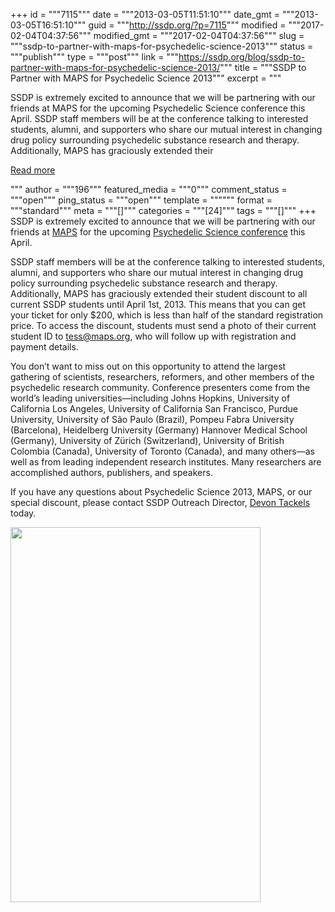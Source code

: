+++
id = """7115"""
date = """2013-03-05T11:51:10"""
date_gmt = """2013-03-05T16:51:10"""
guid = """http://ssdp.org/?p=7115"""
modified = """2017-02-04T04:37:56"""
modified_gmt = """2017-02-04T04:37:56"""
slug = """ssdp-to-partner-with-maps-for-psychedelic-science-2013"""
status = """publish"""
type = """post"""
link = """https://ssdp.org/blog/ssdp-to-partner-with-maps-for-psychedelic-science-2013/"""
title = """SSDP to Partner with MAPS for Psychedelic Science 2013"""
excerpt = """<p>SSDP is extremely excited to announce that we will be partnering with our friends at MAPS for the upcoming Psychedelic Science conference this April. SSDP staff members will be at the conference talking to interested students, alumni, and supporters who share our mutual interest in changing drug policy surrounding psychedelic substance research and therapy. Additionally, MAPS has graciously extended their</p>
<div class="h10"></div>
<p><a class="more-link2 flat" href="https://ssdp.org/blog/ssdp-to-partner-with-maps-for-psychedelic-science-2013/">Read more</a></p>
"""
author = """196"""
featured_media = """0"""
comment_status = """open"""
ping_status = """open"""
template = """"""
format = """standard"""
meta = """[]"""
categories = """[24]"""
tags = """[]"""
+++
SSDP is extremely excited to announce that we will be partnering with our friends at <a href="http://maps.org/">MAPS</a> for the upcoming <a href="http://www.maps.org/conference/">Psychedelic Science conference</a> this April.



SSDP staff members will be at the conference talking to interested students, alumni, and supporters who share our mutual interest in changing drug policy surrounding psychedelic substance research and therapy. Additionally, MAPS has graciously extended their student discount to all current SSDP students until April 1st, 2013. This means that you can get your ticket for only $200, which is less than half of the standard registration price. To access the discount, students must send a photo of their current student ID to <a href="mailto:tess@maps.org" target="_blank">tess@maps.org</a>, who will follow up with registration and payment details.



You don&#8217;t want to miss out on this opportunity to attend the largest gathering of scientists, researchers, reformers, and other members of the psychedelic research community. Conference presenters come from the worldʼs leading universities—including Johns Hopkins, University of California Los Angeles, University of California San Francisco, Purdue University, University of São Paulo (Brazil), Pompeu Fabra University (Barcelona), Heidelberg University (Germany) Hannover Medical School (Germany), University of Zürich (Switzerland), University of British Colombia (Canada), University of Toronto (Canada), and many others—as well as from leading independent research institutes. Many researchers are accomplished authors, publishers, and speakers.



If you have any questions about Psychedelic Science 2013, MAPS, or our special discount, please contact SSDP Outreach Director, <a href="http://ssdp.org/about/staff/devon-tackels/">Devon Tackels</a> today.



<a href="http://www.maps.org/conference/"><img class="alignnone" alt="" src="http://www.maps.org/events/ps13/ps13_400X600.jpg" width="400" height="600" /></a>

<div></div>
